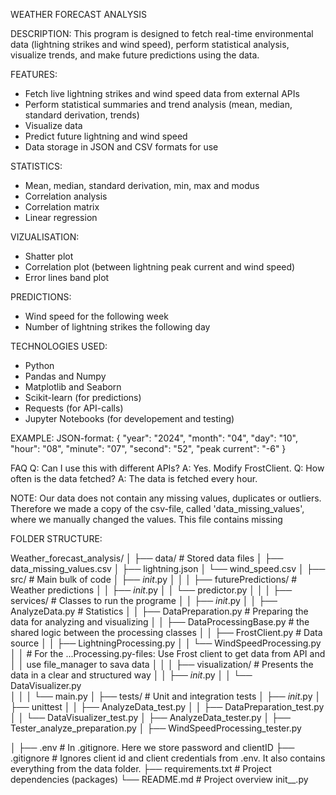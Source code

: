 WEATHER FORECAST ANALYSIS

DESCRIPTION: 
This program is designed to fetch real-time environmental data (lightning strikes and wind speed), perform statistical analysis, visualize trends, and make future predictions using the data. 

FEATURES: 
- Fetch live lightning strikes and wind speed data from external APIs
- Perform statistical summaries and trend analysis (mean, median, standard derivation, trends)
- Visualize data 
- Predict future lightning and wind speed 
- Data storage in JSON and CSV formats for use 

STATISTICS: 
- Mean, median, standard derivation, min, max and modus 
- Correlation analysis 
- Correlation matrix
- Linear regression 

VIZUALISATION: 
- Shatter plot 
- Correlation plot (between lightning peak current and wind speed)
- Error lines band plot 

PREDICTIONS: 
- Wind speed for the following week 
- Number of lightning strikes the following day 

TECHNOLOGIES USED: 
- Python 
- Pandas and Numpy 
- Matplotlib and Seaborn 
- Scikit-learn (for predictions)
- Requests (for API-calls)
- Jupyter Notebooks (for developement and testing)

EXAMPLE:
JSON-format: {
        "year": "2024",
        "month": "04",
        "day": "10",
        "hour": "08",
        "minute": "07",
        "second": "52",
        "peak current": "-6"
    }

FAQ
Q: Can I use this with different APIs?
A: Yes. Modify FrostClient. 
Q: How often is the data fetched?
A: The data is fetched every hour. 

NOTE: 
Our data does not contain any missing values, duplicates or outliers. Therefore we made a copy of the csv-file, called 'data_missing_values', where we manually changed the values. This file contains missing 


FOLDER STRUCTURE:

Weather_forecast_analysis/
│
├── data/ # Stored data files
│   ├── data_missing_values.csv
│   ├── lightning.json
│   └── wind_speed.csv
│
├── src/ # Main bulk of code
│   ├── _init_.py
│   │
│   ├── futurePredictions/ # Weather predictions
│   │   ├── _init_.py
│   │   └── predictor.py
│   │
│   ├── services/ # Classes to run the programe
│   │   ├── _init_.py
│   │   ├── AnalyzeData.py # Statistics
│   │   ├── DataPreparation.py # Preparing the data for analyzing and visualizing
│   │   ├── DataProcessingBase.py # the shared logic between the processing classes
│   │   ├── FrostClient.py # Data source
│   │   ├── LightningProcessing.py
│   │   └── WindSpeedProcessing.py 
│   │   # For the ...Processing.py-files: Use Frost client to get data from API and 
│   │     use file_manager to sava data
│   │ 
│   ├── visualization/ # Presents the data in a clear and structured way
│   │   ├── _init_.py
│   │   └── DataVisualizer.py  
│   │
│   └── main.py 
│
├── tests/ # Unit and integration tests
│   ├── _init_.py
│   ├── unittest
│   │   ├── AnalyzeData_test.py
│   │   ├── DataPreparation_test.py
│   │   └── DataVisualizer_test.py
│   ├── AnalyzeData_tester.py
│   ├── Tester_analyze_preparation.py
│   ├── WindSpeedProcessing_tester.py 

│
├── .env # In .gitignore. Here we store password and clientID
├── .gitignore # Ignores client id and client credentials from .env. It also contains everything from the data folder.
├── requirements.txt # Project dependencies (packages)
└── README.md # Project overview
init__.py
